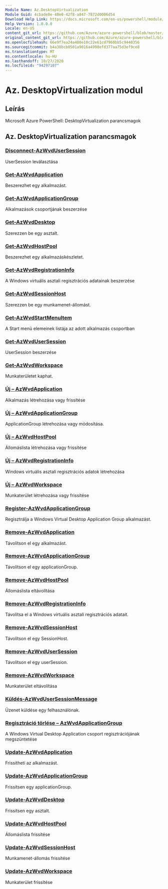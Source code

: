 ```yaml
---
Module Name: Az.DesktopVirtualization
Module Guid: 4cbade8e-48e0-42f8-a847-7872d0006d54
Download Help Link: https://docs.microsoft.com/en-us/powershell/module/az.desktopvirtualization
Help Version: 1.0.0.0
Locale: en-US
content_git_url: https://github.com/Azure/azure-powershell/blob/master/src/DesktopVirtualization/help/Az.DesktopVirtualization.md
original_content_git_url: https://github.com/Azure/azure-powershell/blob/master/src/DesktopVirtualization/help/Az.DesktopVirtualization.md
ms.openlocfilehash: 66e9f7ea24a480e10c22e61cd7960bb5c9440356
ms.sourcegitcommit: b4a38bcb0501a9016a4998efd377aa75d3ef9ce8
ms.translationtype: MT
ms.contentlocale: hu-HU
ms.lasthandoff: 10/27/2020
ms.locfileid: "94297107"
---
```

# Az. DesktopVirtualization modul
## Leírás
Microsoft Azure PowerShell: DesktopVirtualization parancsmagok

## Az. DesktopVirtualization parancsmagok
### [Disconnect-AzWvdUserSession](Disconnect-AzWvdUserSession.md)
UserSession leválasztása

### [Get-AzWvdApplication](Get-AzWvdApplication.md)
Beszerezhet egy alkalmazást.

### [Get-AzWvdApplicationGroup](Get-AzWvdApplicationGroup.md)
Alkalmazások csoportjának beszerzése

### [Get-AzWvdDesktop](Get-AzWvdDesktop.md)
Szerezzen be egy asztalt.

### [Get-AzWvdHostPool](Get-AzWvdHostPool.md)
Beszerezhet egy alkalmazáskészletet.

### [Get-AzWvdRegistrationInfo](Get-AzWvdRegistrationInfo.md)
A Windows virtuális asztali regisztrációs adatainak beszerzése

### [Get-AzWvdSessionHost](Get-AzWvdSessionHost.md)
Szerezzen be egy munkamenet-állomást.

### [Get-AzWvdStartMenuItem](Get-AzWvdStartMenuItem.md)
A Start menü elemeinek listája az adott alkalmazás csoportban

### [Get-AzWvdUserSession](Get-AzWvdUserSession.md)
UserSession beszerzése

### [Get-AzWvdWorkspace](Get-AzWvdWorkspace.md)
Munkaterületet kaphat.

### [Új – AzWvdApplication](New-AzWvdApplication.md)
Alkalmazás létrehozása vagy frissítése

### [Új – AzWvdApplicationGroup](New-AzWvdApplicationGroup.md)
ApplicationGroup létrehozása vagy módosítása.

### [Új – AzWvdHostPool](New-AzWvdHostPool.md)
Állomáslista létrehozása vagy frissítése

### [Új – AzWvdRegistrationInfo](New-AzWvdRegistrationInfo.md)
Windows virtuális asztali regisztrációs adatok létrehozása

### [Új – AzWvdWorkspace](New-AzWvdWorkspace.md)
Munkaterület létrehozása vagy frissítése

### [Register-AzWvdApplicationGroup](Register-AzWvdApplicationGroup.md)
Regisztrálja a Windows Virtual Desktop Application Group alkalmazást.

### [Remove-AzWvdApplication](Remove-AzWvdApplication.md)
Távolítson el egy alkalmazást.

### [Remove-AzWvdApplicationGroup](Remove-AzWvdApplicationGroup.md)
Távolítson el egy applicationGroup.

### [Remove-AzWvdHostPool](Remove-AzWvdHostPool.md)
Állomáslista eltávolítása

### [Remove-AzWvdRegistrationInfo](Remove-AzWvdRegistrationInfo.md)
Távolítsa el a Windows virtuális asztali regisztrációs adatait.

### [Remove-AzWvdSessionHost](Remove-AzWvdSessionHost.md)
Távolítson el egy SessionHost.

### [Remove-AzWvdUserSession](Remove-AzWvdUserSession.md)
Távolítson el egy userSession.

### [Remove-AzWvdWorkspace](Remove-AzWvdWorkspace.md)
Munkaterület eltávolítása

### [Küldés-AzWvdUserSessionMessage](Send-AzWvdUserSessionMessage.md)
Üzenet küldése egy felhasználónak.

### [Regisztráció törlése – AzWvdApplicationGroup](Unregister-AzWvdApplicationGroup.md)
A Windows Virtual Desktop Application csoport regisztrációjának megszüntetése

### [Update-AzWvdApplication](Update-AzWvdApplication.md)
Frissítheti az alkalmazást.

### [Update-AzWvdApplicationGroup](Update-AzWvdApplicationGroup.md)
Frissítsen egy applicationGroup.

### [Update-AzWvdDesktop](Update-AzWvdDesktop.md)
Frissítsen egy asztalt.

### [Update-AzWvdHostPool](Update-AzWvdHostPool.md)
Állomáslista frissítése

### [Update-AzWvdSessionHost](Update-AzWvdSessionHost.md)
Munkamenet-állomás frissítése

### [Update-AzWvdWorkspace](Update-AzWvdWorkspace.md)
Munkaterület frissítése

